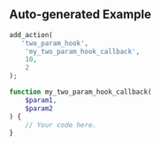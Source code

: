 ## Auto-generated Example

```php
add_action(
   'two_param_hook',
    'my_two_param_hook_callback',
    10,
    2
);

function my_two_param_hook_callback(
    $param1,
    $param2
) {
    // Your code here.
}
```

